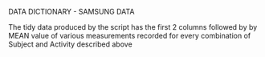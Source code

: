 DATA DICTIONARY - SAMSUNG DATA

The tidy data produced by the script has the first 2 columns followed by by MEAN value of various measurements recorded for every combination of Subject and Activity described above



